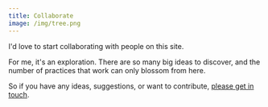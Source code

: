 ```yaml
---
title: Collaborate
image: /img/tree.png
---
```


I'd love to start collaborating with people on this site.  

For me, it's an exploration. There are so many big ideas to discover, and the number of practices that work can only blossom from here.

So if you have any ideas, suggestions, or want to contribute, [please get in touch](mailto:smile@saintsal.com).
